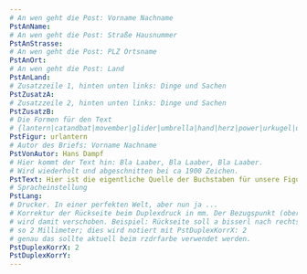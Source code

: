 ```yaml
---
# An wen geht die Post: Vorname Nachname
PstAnName:
# An wen geht die Post: Straße Hausnummer
PstAnStrasse:
# An wen geht die Post: PLZ Ortsname
PstAnOrt:
# An wen geht die Post: Land
PstAnLand:
# Zusatzzeile 1, hinten unten links: Dinge und Sachen
PstZusatzA:
# Zusatzzeile 2, hinten unten links: Dinge und Sachen
PstZusatzB:
# Die Formen für den Text
# {lantern|catandbat|movember|glider|umbrella|hand|herz|power|urkugel|urlantern}
PstFigur: urlantern
# Autor des Briefs: Vorname Nachname
PstVonAutor: Hans Dampf
# Hier kommt der Text hin: Bla Laaber, Bla Laaber, Bla Laaber.
# Wird wiederholt und abgeschnitten bei ca 1900 Zeichen.
PstText: Hier ist die eigentliche Quelle der Buchstaben für unsere Figuren; viel Vergnügen beim kreativen Basteln.
# Spracheinstellung
PstLang:
# Drucker. In einer perfekten Welt, aber nun ja ...
# Korrektur der Rückseite beim Duplexdruck in mm. Der Bezugspunkt (obere linke Ecke)
# wird damit verschoben. Beispiel: Rückseite soll a bisserl nach rechts verschoben werden,
# so 2 Millimeter; dies wird notiert mit PstDuplexKorrX: 2
# genau das sollte aktuell beim rzdrfarbe verwendet werden.
PstDuplexKorrX: 2
PstDuplexKorrY:
---
```

